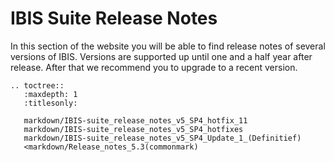 # IBIS Suite Release Notes
In this section of the website you will be able to find release notes of several versions of IBIS.
Versions are supported up until one and a half year after release. After that we recommend you to upgrade to a recent version.

```{eval-rst}
.. toctree::  
   :maxdepth: 1
   :titlesonly:
   
   markdown/IBIS-suite_release_notes_v5_SP4_hotfix_11
   markdown/IBIS-suite_release_notes_v5_SP4_hotfixes
   markdown/IBIS-suite_release_notes_v5_SP4_Update_1_(Definitief)
   <markdown/Release_notes_5.3(commonmark)
```